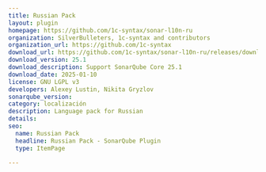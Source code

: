 ```yaml
---
title: Russian Pack
layout: plugin
homepage: https://github.com/1c-syntax/sonar-l10n-ru
organization: SilverBulleters, 1c-syntax and contributors
organization_url: https://github.com/1c-syntax
download_url: https://github.com/1c-syntax/sonar-l10n-ru/releases/download/v25.1/sonar-l10n-ru-plugin-25.1.jar
download_version: 25.1
download_description: Support SonarQube Core 25.1
download_date: 2025-01-10
license: GNU LGPL v3
developers: Alexey Lustin, Nikita Gryzlov
sonarqube_version: 
category: localización
description: Language pack for Russian
details: 
seo:
  name: Russian Pack
  headline: Russian Pack - SonarQube Plugin
  type: ItemPage

---
```

